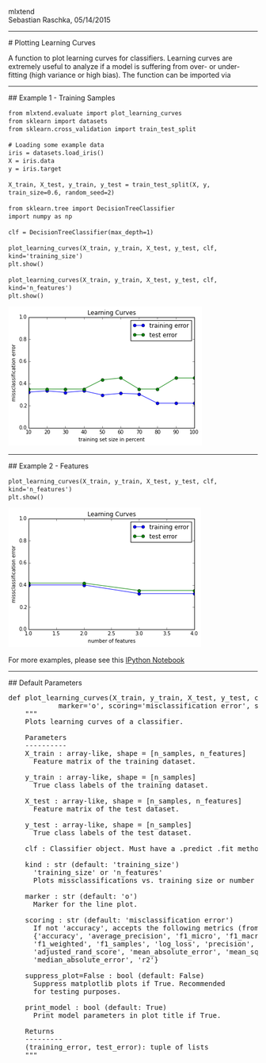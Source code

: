 mlxtend  
Sebastian Raschka, 05/14/2015


<hr>
# Plotting Learning Curves

A function to plot learning curves for classifiers. Learning curves are extremely useful to analyze if a model is suffering from over- or under-fitting (high variance or high bias). The function can be imported via


<hr>
## Example 1 - Training Samples



	from mlxtend.evaluate import plot_learning_curves
	from sklearn import datasets
	from sklearn.cross_validation import train_test_split

	# Loading some example data
	iris = datasets.load_iris()
	X = iris.data
	y = iris.target

	X_train, X_test, y_train, y_test = train_test_split(X, y, train_size=0.6, random_seed=2)

	from sklearn.tree import DecisionTreeClassifier
	import numpy as np

	clf = DecisionTreeClassifier(max_depth=1)

	plot_learning_curves(X_train, y_train, X_test, y_test, clf, kind='training_size')
	plt.show()

	plot_learning_curves(X_train, y_train, X_test, y_test, clf, kind='n_features')
	plt.show()


![](./img/evaluate_plot_learning_curves_1.png)

<hr>
## Example 2 - Features

	plot_learning_curves(X_train, y_train, X_test, y_test, clf, kind='n_features')
	plt.show()

![](./img/evaluate_plot_learning_curves_2.png)

For more examples, please see this [IPython Notebook](http://nbviewer.ipython.org/github/rasbt/mlxtend/blob/master/docs/examples/evaluate_plot_learning_curves.ipynb)

<hr>
## Default Parameters

<pre>def plot_learning_curves(X_train, y_train, X_test, y_test, clf, kind='training_size',
            marker='o', scoring='misclassification error', suppress_plot=False, print_model=True):
    """
    Plots learning curves of a classifier.

    Parameters
    ----------
    X_train : array-like, shape = [n_samples, n_features]
      Feature matrix of the training dataset.

    y_train : array-like, shape = [n_samples]
      True class labels of the training dataset.

    X_test : array-like, shape = [n_samples, n_features]
      Feature matrix of the test dataset.

    y_test : array-like, shape = [n_samples]
      True class labels of the test dataset.

    clf : Classifier object. Must have a .predict .fit method.

    kind : str (default: 'training_size')
      'training_size' or 'n_features'
      Plots missclassifications vs. training size or number of features.

    marker : str (default: 'o')
      Marker for the line plot.

    scoring : str (default: 'misclassification error')
      If not 'accuracy', accepts the following metrics (from scikit-learn):
      {'accuracy', 'average_precision', 'f1_micro', 'f1_macro',
      'f1_weighted', 'f1_samples', 'log_loss', 'precision', 'recall', 'roc_auc',
      'adjusted_rand_score', 'mean_absolute_error', 'mean_squared_error',
      'median_absolute_error', 'r2'}

    suppress_plot=False : bool (default: False)
      Suppress matplotlib plots if True. Recommended
      for testing purposes.

    print_model : bool (default: True)
      Print model parameters in plot title if True.

    Returns
    ---------
    (training_error, test_error): tuple of lists
    """</pre>